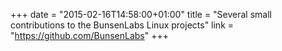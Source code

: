 +++
date = "2015-02-16T14:58:00+01:00"
title = "Several small contributions to the BunsenLabs Linux projects"
link = "https://github.com/BunsenLabs"
+++
